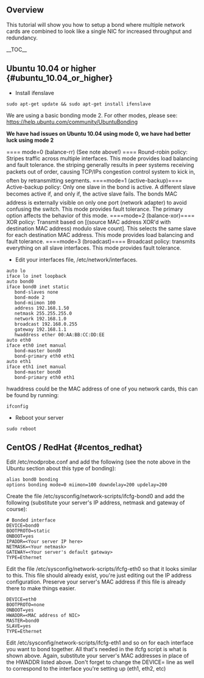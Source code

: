 ## Overview

This tutorial will show you how to setup a bond where multiple network
cards are combined to look like a single NIC for increased throughput
and redundancy.

\_\_TOC\_\_

## Ubuntu 10.04 or higher {#ubuntu_10.04_or_higher}

-   Install ifenslave

`sudo apt-get update && sudo apt-get install ifenslave`

We are using a basic bonding mode 2. For other modes, please see:
<https://help.ubuntu.com/community/UbuntuBonding>

**We have had issues on Ubuntu 10.04 using mode 0, we have had better
luck using mode 2**

==== mode=0 (balance-rr) (See note above!) ==== Round-robin policy:
Stripes traffic across multiple interfaces. This mode provides load
balancing and fault tolerance. the striping generally results in peer
systems receiving packets out of order, causing TCP/IPs congestion
control system to kick in, often by retransmitting segments. ====mode=1
(active-backup)==== Active-backup policy: Only one slave in the bond is
active. A different slave becomes active if, and only if, the active
slave fails. The bonds MAC address is externally visible on only one
port (network adapter) to avoid confusing the switch. This mode provides
fault tolerance. The primary option affects the behavior of this mode.
====mode=2 (balance-xor)==== XOR policy: Transmit based on \[(source MAC
address XOR\'d with destination MAC address) modulo slave count\]. This
selects the same slave for each destination MAC address. This mode
provides load balancing and fault tolerance. ====mode=3 (broadcast)====
Broadcast policy: transmits everything on all slave interfaces. This
mode provides fault tolerance.

-   Edit your interfaces file, /etc/network/interfaces.

`auto lo`\
`iface lo inet loopback`\
`auto bond0`\
`iface bond0 inet static`\
`   bond-slaves none`\
`   bond-mode 2`\
`   bond-miimon 100`\
`   address 192.168.1.50`\
`   netmask 255.255.255.0`\
`   network 192.168.1.0`\
`   broadcast 192.168.0.255`\
`   gateway 192.168.1.1`\
`   hwaddress ether 00:AA:BB:CC:DD:EE`\
`auto eth0`\
`iface eth0 inet manual`\
`   bond-master bond0`\
`   bond-primary eth0 eth1`\
`auto eth1`\
`iface eth1 inet manual`\
`   bond-master bond0`\
`   bond-primary eth0 eth1`

hwaddress could be the MAC address of one of you network cards, this can
be found by running:

`ifconfig`

-   Reboot your server

`sudo reboot`

## CentOS / RedHat {#centos_redhat}

Edit /etc/modprobe.conf and add the following (see the note above in the
Ubuntu section about this type of bonding):

    alias bond0 bonding
    options bonding mode=0 miimon=100 downdelay=200 updelay=200

Create the file /etc/sysconfig/network-scripts/ifcfg-bond0 and add the
following (substitute your server\'s IP address, netmask and gateway of
course):

    # Bonded interface
    DEVICE=bond0
    BOOTPROTO=static
    ONBOOT=yes
    IPADDR=<Your server IP here>
    NETMASK=<Your netmask>
    GATEWAY=<Your server's default gateway>
    TYPE=Ethernet

Edit the file /etc/sysconfig/network-scripts/ifcfg-eth0 so that it looks
similar to this. This file should already exist, you\'re just editing
out the IP address configuration. Preserve your server\'s MAC address if
this file is already there to make things easier.

    DEVICE=eth0
    BOOTPROTO=none
    ONBOOT=yes
    HWADDR=<MAC address of NIC>
    MASTER=bond0
    SLAVE=yes
    TYPE=Ethernet

Edit /etc/sysconfig/network-scripts/ifcfg-eth1 and so on for each
interface you want to bond together. All that\'s needed in the ifcfg
script is what is shown above. Again, substitute your server\'s MAC
addresses in place of the HWADDR listed above. Don\'t forget to change
the DEVICE= line as well to correspond to the interface you\'re setting
up (eth1, eth2, etc)
